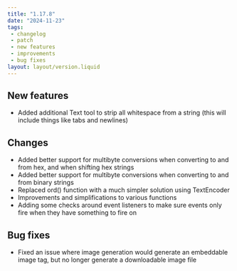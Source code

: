 ```yaml
---
title: "1.17.8"
date: "2024-11-23"
tags: 
 - changelog
 - patch
 - new features
 - improvements
 - bug fixes
layout: layout/version.liquid
---
```

## New features
- Added additional Text tool to strip all whitespace from a string (this will include things like tabs and newlines)

## Changes
- Added better support for multibyte conversions when converting to and from hex, and when shifting hex strings
- Added better support for multibyte conversions when converting to and from binary strings
- Replaced ord() function with a much simpler solution using TextEncoder
- Improvements and simplifications to various functions
- Adding some checks around event listeners to make sure events only fire when they have something to fire on

## Bug fixes
- Fixed an issue where image generation would generate an embeddable image tag, but no longer generate a downloadable image file
